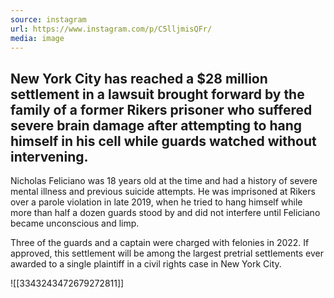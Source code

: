 ```yaml
---
source: instagram
url: https://www.instagram.com/p/C5lljmisQFr/
media: image
---
```


## New York City has reached a $28 million settlement in a lawsuit brought forward by the family of a former Rikers prisoner who suffered severe brain damage after attempting to hang himself in his cell while guards watched without intervening. 

Nicholas Feliciano was 18 years old at the time and had a history of severe mental illness and previous suicide attempts. He was imprisoned at Rikers over a parole violation in late 2019, when he tried to hang himself while more than half a dozen guards stood by and did not interfere until Feliciano became unconscious and limp. 

Three of the guards and a captain were charged with felonies in 2022. If approved, this settlement will be among the largest pretrial settlements ever awarded to a single plaintiff in a civil rights case in New York City.

![[3343243472679272811]]

